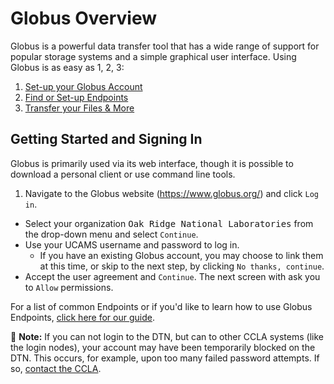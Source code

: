 # Globus Overview

Globus is a powerful data transfer tool that has a wide range of support for popular storage systems and a simple graphical user interface. Using Globus is as easy as 1, 2, 3:
1. [Set-up your Globus Account](globus-overview.md)
2. [Find or Set-up Endpoints](globus-endpoints.md)
3. [Transfer your Files & More](globus-transfer.md)

## Getting Started and Signing In
Globus is primarily used via its web interface, though it is possible to download a personal client or use command line tools.
1. Navigate to the Globus website (https://www.globus.org/) and click `Log in`.
-  Select your organization <kbd>Oak Ridge National Laboratories</kbd> from the drop-down menu and select `Continue`.
-  Use your UCAMS username and password to log in.
    * If you have an existing Globus account, you may choose to link them at this time, or skip to the next step, by clicking `No thanks, continue`.
-  Accept the user agreement and `Continue`. The next screen with ask you to `Allow` permissions.

For a list of common Endpoints or if you'd like to learn how to use Globus Endpoints, [click here for our guide](globus-endpoints.md).

&#128221; **Note:** If you can not login to the DTN, but can to other CCLA systems (like the login nodes), your account may have been temporarily blocked on the DTN. This occurs, for example, upon too many failed password attempts. If so, [contact the CCLA](../SUPPORT.md).
